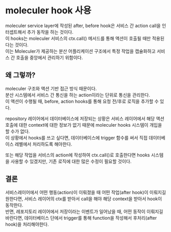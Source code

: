 # moleculer hook 사용

moleculer service layer에 작성된 after, before hook은 서비스 간 action call을 인터셉트해서 추가 동작을 하는 것이다.  
이 hooks는 moleculer 서비스의 ctx.call() 메서드를 통해 액션이 호출될 때만 적용된다는 것이다.  
이는 Moleculer가 제공하는 분산 어플리케이션 구조에서 특정 작업을 캡슐화하고 서비스 간 호출을 중앙에서 관리하기 위함이다.

## 왜 그렇까?

moleculer 구조와 액션 기반 접근 방식 때문이다.  
분산 시스템에서 서비스 간 통신을 하는 action이라는 단위로 통신을 관리한다.  
이 액션이 수행될 때, before, action hooks를 통해 요청 전/후로 로직을 추가할 수 있다.

repository 레이어에서 데이터베이스에 저장되는 상황은 서비스 레이어에서 해당 액션 호출에 대한 context에 대한 정보가 없기 때문에 moleculer hooks 시스템이 개입을 할 수가 없다.  
이 상황에서 hooks를 쓰고 싶다면, 데이터베이스에 trigger 함수를 써서 직접 데이터베이스 레벨에서 처리하도록 해야한다.

또는 해당 작업을 서비스의 action에 작성하여 ctx.call()로 호출한다면 hooks 시스템을 사용할 수 있겠지만, 기존 로직에 대한 많은 수정이 필요할 것이다.

## 결론

서비스레이어에서 어떤 행동(action)이 이뤄졌을 때 어떤 작업(after hook)이 이뤄지길 원한다면,
서비스 레이어의 ctx를 받아서 call을 해야 해당 context을 받아서 hook이 동작한다.  
반면, 레포지토리 레이어에서 저장이라는 이벤트가 일어났을 때, 어떤 동작이 이뤄지길 바란다면, 데이터베이스 단에서 trigger를 통해 function을 작성해서 후처리(after hook)을 처리해야한다.
